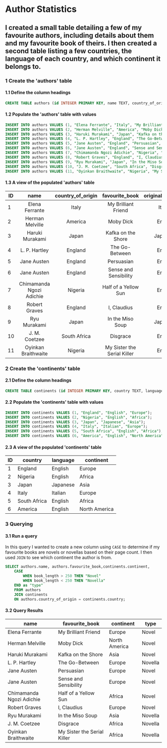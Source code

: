 # Author Statistics
## I created a small table detailing a few of my favourite authors, including details about them and my favourite book of theirs. I then created a second table listing a few countries, the language of each country, and which continent it belongs to. 

### 1 Create the 'authors' table 
#### 1.1 Define the column headings
```sql
CREATE TABLE authors (id INTEGER PRIMARY KEY, name TEXT, country_of_origin TEXT, favourite_book TEXT, original_language TEXT, book_length INTEGER);
```
#### 1.2 Populate the 'authors' table with values
```sql
INSERT INTO authors VALUES (1, "Elena Ferrante", "Italy", "My Brilliant Friend","Italian", 311);
INSERT INTO authors VALUES (2, "Herman Melville", "America", "Moby Dick", "English", 427);
INSERT INTO authors VALUES (3, "Haruki Murakami", "Japan", "Kafka on the Shore", "Japanese", 448);
INSERT INTO authors VALUES (4, "L. P. Hartley", "England", "The Go-Between", "English", 237);
INSERT INTO authors VALUES (5, "Jane Austen", "England", "Persuasian", "English", 272);
INSERT INTO authors VALUES (6, "Jane Austen", "England", "Sense and Sensibility","English", 360);
INSERT INTO authors VALUES (7, "Chimamanda Ngozi Adichie", "Nigeria", "Half of a Yellow Sun", "English", 448);
INSERT INTO authors VALUES (8, "Robert Graves", "England", "I, Claudius", "English", 416);
INSERT INTO authors VALUES (9, "Ryu Murakami", "Japan", "In the Miso Soup", "Japanese", 217);
INSERT INTO authors VALUES (10, "J. M. Coetzee", "South Africa", "Disgrace", "English", 220);
INSERT INTO authors VALUES (11, "Oyinkan Braithwaite", "Nigeria", "My Sister the Serial Killer", "English", 226);
```
#### 1.3 A view of the populated 'authors' table
| ID    | name          | country_of_origin| favourite_book | original_language | book_length |
| ------|:-------------:| :-----:|:-------------:|:-------------:|:-------------:|
|1| Elena Ferrante| Italy| My Brilliant Friend|Italian| 311|
|2| Herman Melville|America|Moby Dick|English|427|
|3| Haruki Murakami|Japan|Kafka on the Shore|Japanese|448|
|4| L. P. Hartley|England|The Go-Between|English|237|
|5| Jane Austen|England|Persuasian|English| 272|
|6| Jane Austen|England|Sense and Sensibility|English|360|
|7| Chimamanda Ngozi Adichie|Nigeria|Half of a Yellow Sun|English|448|
|8| Robert Graves|England|I, Claudius|English|416|
|9| Ryu Murakami|Japan|In the Miso Soup|Japanese|217|
|10| J. M. Coetzee|South Africa|Disgrace|English|220|
|11| Oyinkan Braithwaite|Nigeria|My Sister the Serial Killer|English|226|

### 2 Create the 'continents' table 
#### 2.1 Define the column headings
```sql
CREATE TABLE continents (id INTEGER PRIMARY KEY, country TEXT, language TEXT, continent TEXT);
```
#### 2.2 Populate the 'continents' table with values
```sql
INSERT INTO continents VALUES (1, "England", "English", "Europe");
INSERT INTO continents VALUES (2, "Nigeria", "English", "Africa");
INSERT INTO continents VALUES (3, "Japan", "Japanese", "Asia");
INSERT INTO continents VALUES (4, "Italy", "Italian", "Europe");
INSERT INTO continents VALUES (5, "South Africa", "English", "Africa");
INSERT INTO continents VALUES (6, "America", "English", "North America");
```
#### 2.3 A view of the populated 'continents' table
ID|country|language|continent
---|---|---|---
1|England|English|Europe
2|Nigeria|English|Africa
3|Japan|Japanese|Asia
4|Italy|Italian|Europe
5|South Africa|English|Africa
6|America|English|North America

### 3 Querying 

#### 3.1 Run a query 
In this query I wanted to create a new column using `CASE` to determine if my favourite books are novels or novellas based on their page count. I then used `JOIN` to see which continent the author is from. 

```sql
SELECT authors.name, authors.favourite_book,continents.continent,
    CASE
        WHEN book_length > 250 THEN "Novel"
        WHEN book_length < 250 THEN "Novella"
    END as "type"
    FROM authors
    JOIN continents
    ON authors.country_of_origin = continents.country;
```
#### 3.2 Query Results
name	|favourite_book|	continent	|type
---|---|---|---
Elena Ferrante	|My Brilliant Friend	|Europe|	Novel
Herman Melville|	Moby Dick|	North America|	Novel
Haruki Murakami|	Kafka on the Shore	|Asia|Novel
L. P. Hartley	|The Go-Between|	Europe	|Novella
Jane Austen|	Persuasian	|Europe|	Novel
Jane Austen	|Sense and Sensibility	|Europe|	Novel
Chimamanda Ngozi Adichie|	Half of a Yellow Sun|	Africa|	Novel
Robert Graves|	I, Claudius	|Europe	|Novel
Ryu Murakami|	In the Miso Soup	|Asia	|Novella
J. M. Coetzee	|Disgrace|	Africa	|Novella
Oyinkan Braithwaite	|My Sister the Serial Killer	|Africa	|Novella
